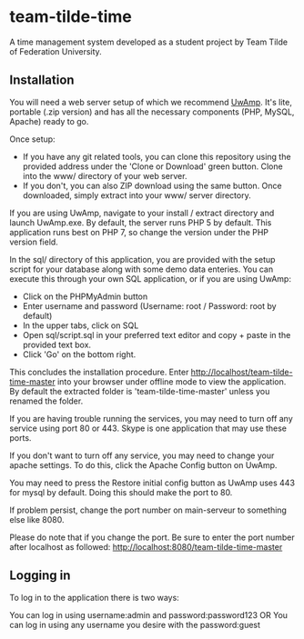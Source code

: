 # team-tilde-time
A time management system developed as a student project by Team Tilde of Federation University.

## Installation
You will need a web server setup of which we recommend <a href="http://www.uwamp.com/en/?page=download">UwAmp</a>. It's lite, portable (.zip version) and has all the necessary components (PHP, MySQL, Apache) ready to go.

Once setup:
- If you have any git related tools, you can clone this repository using the provided address under the 'Clone or Download' green button. Clone into the www/ directory of your web server.
- If you don't, you can also ZIP download using the same button. Once downloaded, simply extract into your www/ server directory.

If you are using UwAmp, navigate to your install / extract directory and launch UwAmp.exe. By default, the server runs PHP 5 by default. This application runs best on PHP 7, so change the version under the PHP version field.

In the sql/ directory of this application, you are provided with the setup script for your database along with some demo data enteries. You can execute this through your own SQL application, or if you are using UwAmp:
- Click on the PHPMyAdmin button
- Enter username and password (Username: root / Password: root by default)
- In the upper tabs, click on SQL
- Open sql/script.sql in your preferred text editor and copy + paste in the provided text box.
- Click 'Go' on the bottom right.

This concludes the installation procedure. Enter <a href="http://localhost/team-tilde-time-master">http://localhost/team-tilde-time-master</a> into your browser under offline mode to view the application. By default the extracted folder is 'team-tilde-time-master' unless you renamed the folder.

If you are having trouble running the services, you may need to turn off any service using port 80 or 443. Skype is one application that may use these ports.

If you don't want to turn off any service, you may need to change your apache settings. To do this, click the Apache Config button on UwAmp. 

You may need to press the Restore initial config button as UwAmp uses 443 for mysql by default. Doing this should make the port to 80.

If problem persist, change the port number on main-serveur to something else like 8080.

Please do note that if you change the port. Be sure to enter the port number after localhost as followed:
<a href="http://localhost:8080/team-tilde-time-master">http://localhost:8080/team-tilde-time-master</a>

## Logging in
To log in to the application there is two ways:

You can log in using username:admin and password:password123
OR
You can log in using any username you desire with the password:guest
